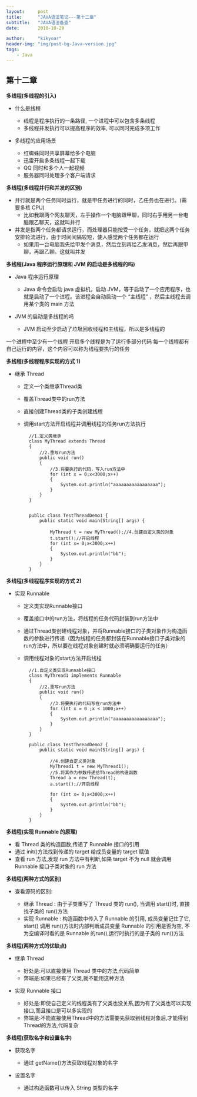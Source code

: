```yaml
---
layout:     post
title:      "JAVA语法笔记---第十二章"
subtitle:   "JAVA语法备查"
date:       2018-10-29

author:     "kikyoar"
header-img: "img/post-bg-Java-version.jpg"
tags:
    - Java
---   
```


## 第十二章  

**多线程(多线程的引入)**  

- 什么是线程  

	* 线程是程序执行的一条路径, 一个进程中可以包含多条线程
	* 多线程并发执行可以提高程序的效率, 可以同时完成多项工作  

- 多线程的应用场景  

	* 红蜘蛛同时共享屏幕给多个电脑 
	* 迅雷开启多条线程一起下载
	* QQ 同时和多个人一起视频
	* 服务器同时处理多个客户端请求  

**多线程(多线程并行和并发的区别)**  

- 并行就是两个任务同时运行，就是甲任务进行的同时，乙任务也在进行。(需要多核 CPU)  
	* 比如我跟两个网友聊天，左手操作一个电脑跟甲聊，同时右手用另一台电脑跟乙聊天，这就叫并行 
- 并发是指两个任务都请求运行，而处理器只能按受一个任务，就把这两个任务安排轮流进行，由于时间间隔较短，使人感觉两个任务都在运行  
	* 如果用一台电脑我先给甲发个消息，然后立刻再给乙发消息，然后再跟甲聊，再跟乙聊。这就叫并发  

**多线程(Java 程序运行原理和 JVM 的启动是多线程的吗)**   

- Java 程序运行原理  

	- Java 命令会启动 java 虚拟机，启动 JVM，等于启动了一个应用程序，也就是启动了一个进程。该进程会自动启动一个 “主线程” ，然后主线程去调用某个类的 main 方法  

- JVM 的启动是多线程的吗  

	-  JVM 启动至少启动了垃圾回收线程和主线程，所以是多线程的  

一个进程中至少有一个线程
开启多个线程是为了运行多部分代码
每一个线程都有自己运行的内容，这个内容可以称为线程要执行的任务

**多线程(多线程程序实现的方式 1)**  

- 继承 Thread  

	- 定义一个类继承Thread类
	- 覆盖Thread类中的run方法
	- 直接创建Thread类的子类创建线程
	- 调用start方法开启线程并调用线程的任务run方法执行  

			//1.定义类继承
			class MyThread extends Thread
			{
			    //2.重写run方法
			    public void run()
			    {
			        //3.将要执行的代码，写入run方法中
			        for (int x = 0;x<3000;x++)
			        {
			            System.out.println("aaaaaaaaaaaaaaaaa");
			        }
			    }
			}
			
			
			public class TestThreadDemo1 {
			    public static void main(String[] args) {
			
			        MyThread t = new MyThread();//4.创建自定义类的对象
			        t.start();//开启线程
			        for (int x= 0;x<3000;x++)
			        {
			            System.out.println("bb");
			        }
			    }
			}  
			
**多线程(多线程程序实现的方式 2)**   

- 实现 Runnable

    - 定义类实现Runnable接口
    - 覆盖接口中的run方法，将线程的任务代码封装到run方法中
    - 通过Thread类创建线程对象，并将Runnable接口的子类对象作为构造函数的参数进行传递（因为线程的任务都封装在Runnable接口子类对象的run方法中，所以要在线程对象创建时就必须明确要运行的任务）
    - 调用线程对象的start方法开启线程  

			//1.自定义类实现Runnable接口
			class MyThread1 implements Runnable
			{
			    //2.重写run方法
			    public void run()
			    {
			        //3.将要执行的代码写在run方法中
			        for (int x = 0 ;x < 1000;x++)
			        {
			            System.out.println("aaaaaaaaaaaaaaaaa");
			        }
			    }
			}
			
			public class TestThreadDemo2 {
			    public static void main(String[] args) {
			
			        //4.创建自定义类对象
			        MyThread1 t = new MyThread1();
			        //5.将其作为参数传递给Thread的构造函数
			        Thread a = new Thread(t);
			        a.start();//开启线程
			
			        for (int x= 0;x<3000;x++)
			        {
			            System.out.println("bb");
			        }
			    }
			}
			
	
**多线程(实现 Runnable 的原理)**

* 看 Thread 类的构造函数,传递了 Runnable 接口的引用
* 通过 init()方法找到传递的 target 给成员变量的 target 赋值
* 查看 run 方法,发现 run 方法中有判断,如果 target 不为 null 就会调用 Runnable 接口子类对象的 run 方法  

**多线程(两种方式的区别)**  

- 查看源码的区别:  

	* 继承 Thread : 由于子类重写了 Thread 类的 run(), 当调用 start()时, 直接找子类的 run()方法
	* 实现 Runnable : 构造函数中传入了 Runnable 的引用, 成员变量记住了它, start() 调用 run()方法时内部判断成员变量 Runnable 的引用是否为空, 不为空编译时看的是 Runnable 的run(),运行时执行的是子类的 run()方法  

**多线程(两种方式的优缺点)**  

- 继承 Thread  
  
	* 好处是:可以直接使用 Thread 类中的方法,代码简单 
	* 弊端是:如果已经有了父类,就不能用这种方法  
	
- 实现 Runnable 接口  

	* 好处是:即使自己定义的线程类有了父类也没关系,因为有了父类也可以实现接口,而且接口是可以多实现的
	* 弊端是:不能直接使用Thread中的方法需要先获取到线程对象后,才能得到Thread的方法,代码复杂  

**多线程(获取名字和设置名字)**  

* 获取名字
	* 通过 getName()方法获取线程对象的名字 

* 设置名字
	* 通过构造函数可以传入 String 类型的名字



  